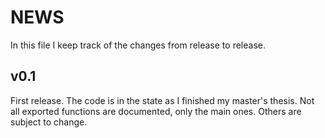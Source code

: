 # NEWS

In this file I keep track of the changes from release to release.

## v0.1

First release. The code is in the state as I finished my master's thesis.
Not all exported functions are documented, only the main ones. Others are subject to change.
